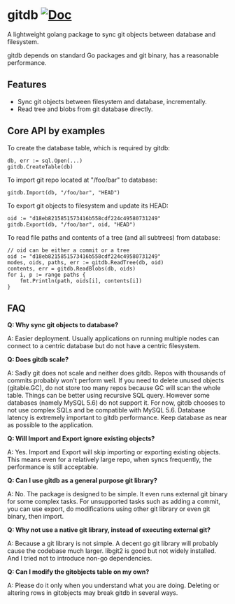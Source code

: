 gitdb [![Doc](https://godoc.org/github.com/quark-zju/gitdb?status.svg)](https://godoc.org/github.com/quark-zju/gitdb)
=====

A lightweight golang package to sync git objects between database and filesystem.

gitdb depends on standard Go packages and git binary, has a reasonable performance.


Features
--------

* Sync git objects between filesystem and database, incrementally.
* Read tree and blobs from git database directly.


Core API by examples
--------------------

To create the database table, which is required by gitdb:

    db, err := sql.Open(...)
    gitdb.CreateTable(db)

To import git repo located at "/foo/bar" to database:

    gitdb.Import(db, "/foo/bar", "HEAD")

To export git objects to filesystem and update its HEAD:

    oid := "d18eb8215851573416b558cdf224c49580731249"
    gitdb.Export(db, "/foo/bar", oid, "HEAD")

To read file paths and contents of a tree (and all subtrees) from database:

    // oid can be either a commit or a tree
    oid := "d18eb8215851573416b558cdf224c49580731249"
    modes, oids, paths, err := gitdb.ReadTree(db, oid)
    contents, err = gitdb.ReadBlobs(db, oids)
    for i, p := range paths {
        fmt.Println(path, oids[i], contents[i])
    }


FAQ
---

**Q: Why sync git objects to database?**

A: Easier deployment. Usually applications on running multiple nodes can connect to a centric database but do not have a centric filesystem.


**Q: Does gitdb scale?**

A: Sadly git does not scale and neither does gitdb.
   Repos with thousands of commits probably won't perform well.
   If you need to delete unused objects (gitable.GC), do not store too many repos because GC will scan the whole table.
   Things can be better using recursive SQL query. However some databases (namely MySQL 5.6) do not support it. For now, gitdb chooses to not use complex SQLs and be compatible with MySQL 5.6.
   Database latency is extremely important to gitdb performance. Keep database as near as possible to the application.


**Q: Will Import and Export ignore existing objects?**

A: Yes. Import and Export will skip importing or exporting existing objects.
   This means even for a relatively large repo, when syncs frequently, the performance is still acceptable.


**Q: Can I use gitdb as a general purpose git library?**

A: No. The package is designed to be simple. It even runs external git binary for some complex tasks.
   For unsupported tasks such as adding a commit, you can use export, do modifications using other git library or even git binary, then import.


**Q: Why not use a native git library, instead of executing external git?**

A: Because a git library is not simple. A decent go git library will probably cause the codebase much larger.
   libgit2 is good but not widely installed. And I tried not to introduce non-go dependencies.


**Q: Can I modify the gitobjects table on my own?**

A: Please do it only when you understand what you are doing. Deleting or altering rows in gitobjects may break gitdb in several ways.
